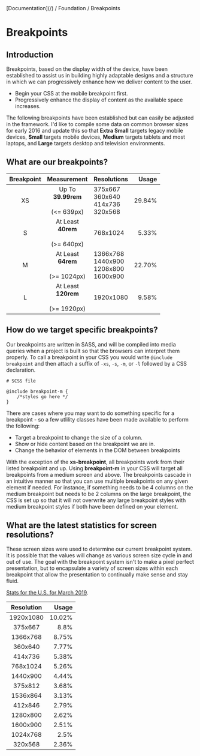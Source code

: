 <div class="breadcrumbs">
[Documentation](/) / Foundation / Breakpoints
</div>

# Breakpoints

## Introduction

Breakpoints, based on the display width of the device, have been established to assist us in building highly adaptable designs and a structure in which we can progressively enhance how we deliver content to the user.

*   Begin your CSS at the mobile breakpoint first.
*   Progressively enhance the display of content as the available space increases.

The following breakpoints have been established but can easily be adjusted in the framework. I'd like to compile some data on common browser sizes for early 2016 and update this so that **Extra Small** targets legacy mobile devices, **Small** targets mobile devices, **Medium** targets tablets and most laptops, and **Large** targets desktop and television environments.

## What are our breakpoints?

| Breakpoint | Measurement | Resolutions | Usage
|:----------:|:-------------------:|------------------------------------------|------:|
| XS | Up To<br>**39.99rem**<br><br>(<= 639px) | 375x667<br>360x640<br>414x736<br>320x568 | 29.84% |
| S | At Least<br>**40rem**<br><br>(>= 640px) | 768x1024 | 5.33% |
| M | At Least<br>**64rem**<br><br>(>= 1024px) | 1366x768<br>1440x900<br>1208x800<br>1600x900 | 22.70% |
| L | At Least<br>**120rem**<br><br>(>= 1920px) | 1920x1080 | 9.58% |

## How do we target specific breakpoints?

Our breakpoints are written in SASS, and will be compiled into media queries when a project is built so that the browsers can interpret them properly. To call a breakpoint in your CSS you would write `@include breakpoint` and then attach a suffix of `-xs`, `-s`, `-m`, or `-l` followed by a CSS declaration.

```
# SCSS file

@include breakpoint-m { 
    /*styles go here */ 
}
```

There are cases where you may want to do something specific for a breakpoint - so a few utlility classes have been made available to perform the following:

*   Target a breakpoint to change the size of a column.
*   Show or hide content based on the breakpoint we are in.
*   Change the behavior of elements in the DOM between breakpoints

With the exception of the **xs-breakpoint**, all breakpoints work from their listed breakpoint and up. Using **breakpoint-m** in your CSS will target all breakpoints from a medium screen and above. The breakpoints cascade in an intuitive manner so that you can use multiple breakpoints on any given element if needed. For instance, if something needs to be 4 columns on the medium breakpoint but needs to be 2 columns on the large breakpoint, the CSS is set up so that it will not overwrite any large breakpoint styles with medium breakpoint styles if both have been defined on your element.

## What are the latest statistics for screen resolutions?

These screen sizes were used to determine our current breakpoint system. It is possible that the values will change as various screen size cycle in and out of use. The goal with the breakpoint system isn't to make a pixel perfect presentation, but to encapsulate a variety of screen sizes within each breakpoint that allow the presentation to continually make sense and stay fluid.

[Stats for the U.S. for March 2019](http://gs.statcounter.com/screen-resolution-stats/all/united-states-of-america/#monthly-201903-201903-bar).

| Resolution | Usage
|:----------:|------:|
| 1920x1080 | 10.02% |
| 375x667 | 8.8% |
| 1366x768 | 8.75% |
| 360x640 | 7.77% |
| 414x736 | 5.38% |
| 768x1024 | 5.26% |
| 1440x900 | 4.44% |
| 375x812 | 3.68% |
| 1536x864 | 3.13% |
| 412x846 | 2.79% |
| 1280x800 | 2.62% |
| 1600x900 | 2.51% |
| 1024x768 | 2.5% |
| 320x568 | 2.36% |
